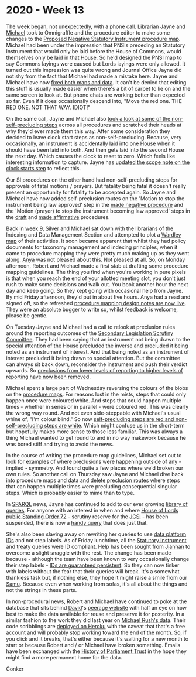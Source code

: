 # 2020 - Week 13

The week began, not unexpectedly, with a phone call. Librarian Jayne and [Michael](https://twitter.com/fantasticlife) took to Omnigraffle and the procedure editor to make some changes to the [Proposed Negative Statutory Instrument procedure map](https://ukparliament.github.io/ontologies/procedure/flowcharts/proposed-negative-sis/proposed-negative-sis.pdf). Michael had been under the impression that PNSIs preceding an Statutory Instrument that would only be laid before the House of Commons, would themselves only be laid in that House. So he'd designed the PNSI map to say Commons layings were caused but Lords layings were only allowed. It turned out this impression was quite wrong and Journal Office Jayne did not shy from the fact that Michael had made a mistake here. Jayne and Michael have now [fixed both maps and data](https://trello.com/c/3eUXQWIh/84-pnsis-can-only-be-laid-in-both-houses-commons-only-not-possible). It can't be denied that editing this stuff is usually made easier when there's a bit of carpet to lie on and the same screen to look at. But phone chats are working better than expected so far. Even if it does occasionally descend into, "Move the red one. THE RED ONE. NOT THAT WAY. IDIOT!"

On the same call, Jayne and Michael also [took a look at some of the non-self-precluding steps](https://trello.com/c/dK3qJKfV/83-non-self-precluding-steps) across all procedures and scratched their heads at why they'd ever made them this way. After some consideration they decided to leave clock start steps as non-self-precluding. Because, very occasionally, an instrument is accidentally laid into one House when it should have been laid into both. And then gets laid into the second House the next day. Which causes the clock to reset to zero. Which feels like interesting information to capture. Jayne has [updated the scope note on the clock starts step](https://trello.com/c/PQsV9F6X/93-scope-note-on-clock-start-being-multiple-in-case-of-staggered-laying-in-houses) to reflect this.

Our SI procedures on the other hand had non-self-precluding steps for approvals of fatal motions / prayers. But fatality being fatal it doesn't really present an opportunity for fatality to be accepted again. So Jayne and Michael have now added self-preclusion routes on the 'Motion to stop the instrument being law approved' step in the [made negative procedure](https://ukparliament.github.io/ontologies/procedure/flowcharts/sis/made-negative.pdf) and the 'Motion (prayer) to stop the instrument becoming law approved' steps in the [draft](https://ukparliament.github.io/ontologies/procedure/flowcharts/sis/draft-affirmative.pdf) and [made affirmative](https://ukparliament.github.io/ontologies/procedure/flowcharts/sis/made-affirmative.pdf) procedures.

Back in [week 9](https://ukparliament.github.io/ontologies/meta/weeknotes/2020/09/), [Silver](https://twitter.com/silveroliver) and Michael sat down with the librarians of the Indexing and Data Management Section and attempted to plot a [Wardley map](https://en.wikipedia.org/wiki/Wardley_map) of their activities. It soon became apparent that whilst they had policy documents for taxonomy management and indexing principles, when it came to procedure mapping they were pretty much making up as they went along. [Anya](https://twitter.com/bitten_) was not pleased about this. Not pleased at all. So, on Monday afternoon, Robert and Michael made a first stab at drafting some procedure mapping guidelines. The thing you find when you're working in pure pixels is that when you reach the end of your allotted meeting slot, you don't just rush to make some decisions and walk out. You book another hour the next day and keep going. So they kept going with occasional help from Jayne. By mid Friday afternoon, they'd put in about five hours. Anya had a read and signed off, so the refreshed [procedure mapping design notes are now live](https://ukparliament.github.io/ontologies/procedure/flowcharts/design-notes.html). They were an absolute bugger to write so, whilst feedback is welcome, please be gentle.

On Tuesday Jayne and Michael had a call to relook at preclusion rules around the reporting outcomes of the [Secondary Legislation Scrutiny Committee](https://committees.parliament.uk/committee/255/secondary-legislation-scrutiny-committee/). They had been saying that an instrument not being drawn to the special attention of the House precluded the inverse and precluded it being noted as an instrument of interest. And that being noted as an instrument of interest precluded it being drawn to special attention. But the committee can always sit back down, reconsider the instrument and push their verdict upwards. So [preclusions from lower levels of reporting to higher levels of reporting have now been removed](https://trello.com/c/B549l0sB/95-relook-at-slsc-outcome-preclusions).

Michael spent a large part of Wednesday reversing the colours of the blobs on the [procedure maps](https://ukparliament.github.io/ontologies/procedure/procedure-ontology.html#flowcharts). For reasons lost in the mists, steps that could only happen once were coloured white. And steps that could happen multiple times - whether in series or in parallel - were coloured red. This was clearly the wrong way round. And not even side-steppable with Michael's usual whine of, "I'm colour blind." So now [self-precluding steps are red and non-self-precluding steps are white](https://trello.com/c/ijRUBYSJ/94-swap-red-and-white-blobs). Which might confuse us in the short-term but hopefully makes more sense to those less familiar. This was always a thing Michael wanted to get round to and in no way makework because he was bored stiff and trying to avoid the news.

In the course of writing the procedure map guidelines, Michael set out to look for examples of where preclusions were happening outside of any - implied - symmetry. And found quite a few places where we'd broken our own rules. So another call on Thursday saw Jayne and Michael dive back into procedure maps and data and [delete preclusion routes](https://trello.com/c/wlFrjqjZ/96-approval-motion-withdrawn-shouldnt-preclude-question-on-motion-to-approve) where steps that can happen multiple times were precluding consequential singular steps. Which is probably easier to mime than to type.

In [SPARQL](https://en.wikipedia.org/wiki/SPARQL) news, Jayne has continued to add to our ever growing [library of queries](https://ukparliament.github.io/ontologies/procedure/meta/queries/). For anyone with an interest in when and where [House of Lords public Standing Order 72](https://www.parliament.uk/business/publications/house-of-lords-publications/rules-and-guides-for-business/the-standing-orders-of-the-house-of-lords-relating-to-public-business/#jump-link-12) - scrutiny reserve for the [JCSI](https://www.parliament.uk/JCSI) - has been suspended, there is now a [handy query](https://ukparliament.github.io/ontologies/procedure/meta/queries/committees/#scrutiny-reserve-for-jcsi-suspended) that does just that.

She's also been slaving away on rewriting her queries to use [data platform IDs](https://www.wikidata.org/wiki/Property:P6213) and not step labels. As of Friday lunchtime, all the [Statutory Instrument](https://ukparliament.github.io/ontologies/procedure/meta/queries/statutory-instruments/) and [treaty](https://ukparliament.github.io/ontologies/procedure/meta/queries/treaties/) queries were ID compliant. Help has been sought from [Jianhan](https://twitter.com/jianhanzhu) to overcome a slight snaggle with the rest. The change has been made because - although the team have been known to very occasionally change their step labels - [IDs are guaranteed persistent](https://www.slideshare.net/UKParliData/data-platform-id-generation). So they can now tinker with labels without the fear that their queries will break. It's a somewhat thankless task but, if nothing else, they hope it might raise a smile from our [Samu](https://twitter.com/langsamu). Because even when working from sofas, it's all about the things and not the strings in these parts.

In non-procedural news, Robert and Michael have continued to poke at the database that sits behind [David](https://twitter.com/clerkly)'s [peerage website](http://peerages.info/) with half an eye on how best to make the data available for reuse and preserve it for posterity. In a similar fashion to the work they did last year on [Michael Rush's data](https://membersafter1832.historyofparliamentonline.org/). Their code scribblings are [deployed on Heroku](http://peerages.herokuapp.com/) with the caveat that that's a free account and will probably stop working toward the end of the month. So, if you click and it breaks, that's either because it's waiting for a new month to start or because Robert and / or Michael have broken something. Emails have been exchanged with the [History of Parliament Trust](https://www.historyofparliamentonline.org/) in the hope they might find a more permanent home for the data.

Conker
